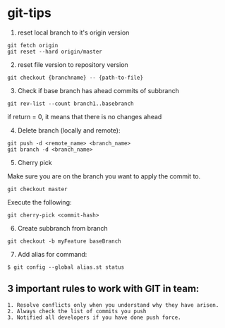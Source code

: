 # git-tips

1. reset local branch to it's origin version
```
git fetch origin
git reset --hard origin/master
```

2. reset file version to repository version

```
git checkout {branchname} -- {path-to-file}
```

3. Check if base branch has ahead commits of subbranch

```
git rev-list --count branch1..basebranch
```

if return = 0, it means that there is no changes ahead


4. Delete branch (locally and remote): 

```
git push -d <remote_name> <branch_name>
git branch -d <branch_name>
```

5. Cherry pick

Make sure you are on the branch you want to apply the commit to.
```
git checkout master
```

Execute the following:
```
git cherry-pick <commit-hash>
```

6. Create subbranch from branch

```
git checkout -b myFeature baseBranch
```

7. Add alias for command: 

```
$ git config --global alias.st status
```

## 3 important rules to work with GIT in team: 
```
1. Resolve conflicts only when you understand why they have arisen.
2. Always check the list of commits you push
3. Notified all developers if you have done push force.
```
